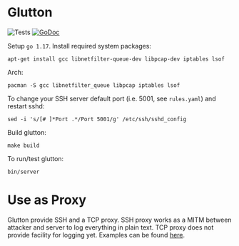 # Glutton
![Tests](https://github.com/mushorg/glutton/actions/workflows/workflow.yml/badge.svg)
[![GoDoc](https://godoc.org/github.com/mushorg/glutton?status.svg)](https://godoc.org/github.com/mushorg/glutton)

Setup `go 1.17`. Install required system packages:
```
apt-get install gcc libnetfilter-queue-dev libpcap-dev iptables lsof
```

Arch:
```
pacman -S gcc libnetfilter_queue libpcap iptables lsof
```

To change your SSH server default port (i.e. 5001, see `rules.yaml`) and restart sshd:
```
sed -i 's/[# ]*Port .*/Port 5001/g' /etc/ssh/sshd_config
```

Build glutton:
```
make build
```

To run/test glutton:
```
bin/server
```

# Use as Proxy

Glutton provide SSH and a TCP proxy. SSH proxy works as a MITM between attacker and server to log everything in plain text. TCP proxy does not provide facility for logging yet. Examples can be found [here](https://github.com/mushorg/glutton/tree/master/examples).
